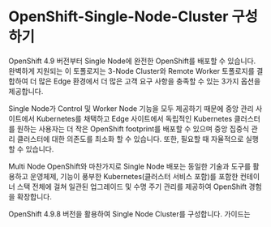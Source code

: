 # OpenShift-Single-Node-Cluster 구성하기

OpenShift 4.9 버전부터 Single Node에 완전한 OpenShift를 배포할 수 있습니다. 완벽하게 지원되는 이 토폴로지는 3-Node Cluster와 Remote Worker 토폴로지를 결합하여 더 많은 Edge 환경에서 더 많은 고객 요구 사항을 충족할 수 있는 3가지 옵션을 제공합니다.

Single Node가 Control 및 Worker Node 기능을 모두 제공하기 때문에 중앙 관리 사이트에서 Kubernetes를 채택하고 Edge 사이트에서 독립적인 Kubernetes 클러스터를 원하는 사용자는 더 작은 OpenShift footprint를 배포할 수 있으며 중앙 집중식 관리 클러스터에 대한 의존도를 최소화 할 수 있습니다. 또한, 필요할 때 자율적으로 실행할 수 있습니다.

Multi Node OpenShift와 마찬가지로 Single Node 배포는 동일한 기술과 도구를 활용하고 운영체제, 기능이 풍부한 Kubernetes(클러스터 서비스 포함)를 포함한 컨테이너 스택 전체에 걸쳐 일관된 업그레이드 및 수명 주기 관리를 제공하여 OpenShift 경험을 확장합니다.

OpenShift 4.9.8 버전을 활용하여 Single Node Cluster를 구성합니다.
가이드는 
